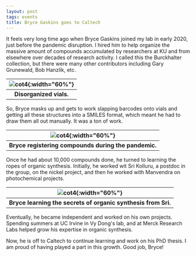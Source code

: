 ```yaml
---
layout: post
tags: events
title: Bryce Gaskins goes to Caltech
---
```

It feels very long time ago when Bryce Gaskins joined my lab in early 2020, just before the pandemic disruption. I hired him to help organize the massive amount of compounds accumulated by researchers at KU and from elsewhere over decades of research activity. I called this the Burckhalter collection, but there were many other contributors including Gary Grunewald, Bob Hanzlik, etc.

| ![cot4](/_assets/compound_mess.JPG){:width="60%"}|
|:---:|
| **Disorganized vials.**|

So, Bryce masks up and gets to work slapping barcodes onto vials and getting all these structures into a SMILES format, which meant he had to draw them all out manually. It was a ton of work.

| ![cot4](/_assets/early_bryce.JPG){:width="60%"}|
|:---:|
| **Bryce registering compounds during the pandemic.**|

Once he had about 10,000 compounds done, he turned to learning the ropes of organic synthesis. Initially, he worked wit Sri Kolluru, a postdoc in the group, on the nickel project, and then he worked with Manvendra on photochemical projects.

| ![cot4](/_assets/bryce_sri.JPG){:width="60%"}|
|:---:|
| **Bryce learning the secrets of organic synthesis from Sri.**|

Eventually, he became independent and worked on his own projects. Spending summers at UC Irvine in Vy Dong's lab, and at Merck Research Labs helped grow his expertise in organic synthesis.

Now, he is off to Caltech to continue learning and work on his PhD thesis. I am proud of having played a part in this growth. Good job, Bryce!
